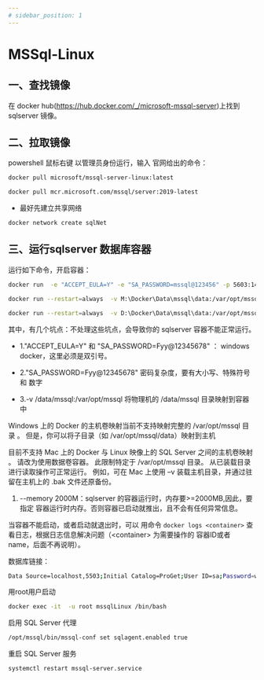 ```yaml
---
# sidebar_position: 1
---
```

# MSSql-Linux

## 一、查找镜像

在 docker hub(<https://hub.docker.com/_/microsoft-mssql-server>)上找到sqlserver 镜像。

## 二、拉取镜像

powershell 鼠标右键 以管理员身份运行，输入 官网给出的命令：

``` bash
docker pull microsoft/mssql-server-linux:latest

docker pull mcr.microsoft.com/mssql/server:2019-latest
```

* 最好先建立共享网络

``` bash
docker network create sqlNet
```

## 三、运行sqlserver 数据库容器

运行如下命令，开启容器：

``` bash
docker run  -e "ACCEPT_EULA=Y" -e "SA_PASSWORD=mssql@123456" -p 5603:1433  -v M:\Docker\Data\mssql\data:/var/opt/mssql/data --memory 2000M --name mssqlLinux --net=sqlNet --network-alias mssqlLinux -d microsoft/mssql-server-linux
```

``` bash
docker run --restart=always  -v M:\Docker\Data\mssql\data:/var/opt/mssql/data  -v M:\Docker\Data\mssql\log:/var/opt/mssql/log  -v M:\Docker\Data\mssql\secrets:/var/opt/mssql/secrets -e TZ="Asia/Shanghai" -e 'ACCEPT_EULA=Y' -e 'SA_PASSWORD=mssql@123456' -p 5603:1433 --name mssqlLinux --hostname mssqlLinux --network-alias mssqlLinux -m 2000m -d microsoft/mssql-server-linux
```

``` bash
docker run --restart=always  -v D:\Docker\Data\mssql\data:/var/opt/mssql/data  -v D:\Docker\Data\mssql\log:/var/opt/mssql/log  -v D:\Docker\Data\mssql\secrets:/var/opt/mssql/secrets -e TZ="Asia/Shanghai" -e 'ACCEPT_EULA=Y' -e 'SA_PASSWORD=mssql@123456' -p 5603:1433 --name mssqlLinux --hostname mssqlLinux --network-alias mssqlLinux -m 2000m -d microsoft/mssql-server-linux
```

其中，有几个坑点：不处理这些坑点，会导致你的 sqlserver 容器不能正常运行。

* 1."ACCEPT_EULA=Y"  和 "SA_PASSWORD=Fyy@12345678" ： windows docker，这里必须是双引号。

* 2."SA_PASSWORD=Fyy@12345678"  密码复杂度，要有大小写、特殊符号 和 数字

* 3.-v /data/mssql:/var/opt/mssql 将物理机的 /data/mssql 目录映射到容器中

Windows 上的 Docker 的主机卷映射当前不支持映射完整的 /var/opt/mssql 目录 。 但是，你可以将子目录（如 /var/opt/mssql/data）映射到主机

目前不支持 Mac 上的 Docker 与 Linux 映像上的 SQL Server 之间的主机卷映射 。 请改为使用数据卷容器。 此限制特定于 /var/opt/mssql 目录。 从已装载目录进行读取操作可正常运行。 例如，可在 Mac 上使用 –v 装载主机目录，并通过驻留在主机上的 .bak 文件还原备份。

1. --memory 2000M：sqlserver 的容器运行时，内存要>=2000MB,因此，要指定 容器运行时内存。否则容器已启动就推出，且不会有任何异常信息。

当容器不能启动，或者启动就退出时，可以 用命令 `docker logs <container>` 查看日志，根据日志信息解决问题（\<container> 为需要操作的 容器ID或者 name，后面不再说明）。

数据库链接：

``` bash
Data Source=localhost,5503;Initial Catalog=ProGet;User ID=sa;Password=wengtx@cn199845;
```

用root用户启动

``` bash
docker exec -it  -u root mssqlLinux /bin/bash
```

启用 SQL Server 代理

``` bash
/opt/mssql/bin/mssql-conf set sqlagent.enabled true
```

重启 SQL Server 服务

``` bash
systemctl restart mssql-server.service
```
